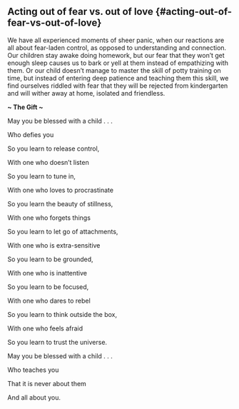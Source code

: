 ## Acting out of fear vs. out of love {#acting-out-of-fear-vs-out-of-love}

We have all experienced moments of sheer panic, when our reactions are all about fear-laden control, as opposed to understanding and connection. Our children stay awake doing homework, but our fear that they won’t get enough sleep causes us to bark or yell at them instead of empathizing with them. Or our child doesn’t manage to master the skill of potty training on time, but instead of entering deep patience and teaching them this skill, we find ourselves riddled with fear that they will be rejected from kindergarten and will wither away at home, isolated and friendless.

**~ The Gift ~**

May you be blessed with a child . . .

Who defies you

So you learn to release control,

With one who doesn’t listen

So you learn to tune in,

With one who loves to procrastinate

So you learn the beauty of stillness,

With one who forgets things

So you learn to let go of attachments,

With one who is extra-sensitive

So you learn to be grounded,

With one who is inattentive

So you learn to be focused,

With one who dares to rebel

So you learn to think outside the box,

With one who feels afraid

So you learn to trust the universe.

May you be blessed with a child . . .

Who teaches you

That it is never about them

And all about you.